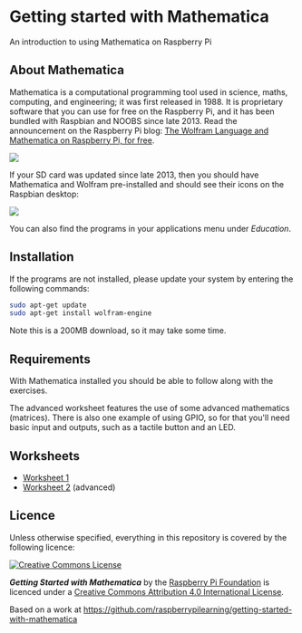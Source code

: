 # Getting started with Mathematica

An introduction to using Mathematica on Raspberry Pi

## About Mathematica

Mathematica is a computational programming tool used in science, maths, computing, and engineering; it was first released in 1988. It is proprietary software that you can use for free on the Raspberry Pi, and it has been bundled with Raspbian and NOOBS since late 2013. Read the announcement on the Raspberry Pi blog: [The Wolfram Language and Mathematica on Raspberry Pi, for free](http://www.raspberrypi.org/the-wolfram-language-and-mathematica-on-raspberry-pi-for-free/).

![](images/3d-plot.png)

If your SD card was updated since late 2013, then you should have Mathematica and Wolfram pre-installed and should see their icons on the Raspbian desktop:

![](images/icons.png)

You can also find the programs in your applications menu under *Education*.

## Installation

If the programs are not installed, please update your system by entering the following commands:

```bash
sudo apt-get update
sudo apt-get install wolfram-engine
```

Note this is a 200MB download, so it may take some time.

## Requirements

With Mathematica installed you should be able to follow along with the exercises.

The advanced worksheet features the use of some advanced mathematics (matrices). There is also one example of using GPIO, so for that you'll need basic input and outputs, such as a tactile button and an LED.

## Worksheets

- [Worksheet 1](worksheet.md)
- [Worksheet 2](worksheet2.md) (advanced)

## Licence

Unless otherwise specified, everything in this repository is covered by the following licence:

[![Creative Commons License](http://i.creativecommons.org/l/by-sa/4.0/88x31.png)](http://creativecommons.org/licenses/by-sa/4.0/)

***Getting Started with Mathematica*** by the [Raspberry Pi Foundation](http://www.raspberrypi.org) is licenced under a [Creative Commons Attribution 4.0 International License](http://creativecommons.org/licenses/by-sa/4.0/).

Based on a work at https://github.com/raspberrypilearning/getting-started-with-mathematica
